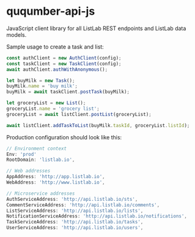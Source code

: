 # ququmber-api-js
JavaScript client library for all ListLab REST endpoints and ListLab data models.

Sample usage to create a task and list:
```javascript
const authClient = new AuthClient(config);
const taskClient = new TaskClient(config);
await authClient.authWithAnonymous();

let buyMilk = new Task();
buyMilk.name = 'buy milk';
buyMilk = await taskClient.postTask(buyMilk);

let groceryList = new List();
groceryList.name = 'grocery list';
groceryList = await listClient.postList(groceryList);

await listClient.addTaskToList(buyMilk.taskId, groceryList.listId);
```

Production configuration should look like this:
```javascript
// Environment context
Env: 'prod'
RootDomain: 'listlab.io',

// Web addresses
AppAddress: 'http://app.listlab.io',
WebAddress: 'http://www.listlab.io',

// Microservice addresses
AuthServiceAddress: 'http://api.listlab.io/sts',
CommentServiceAddress: 'http://api.listlab.io/comments',
ListServiceAddress: 'http://api.listlab.io/lists',
NotificationServiceAddress: 'http://api.listlab.io/notifications',
TaskServiceAddress: 'http://api.listlab.io/tasks',
UserServiceAddress: 'http://api.listlab.io/users',

```
